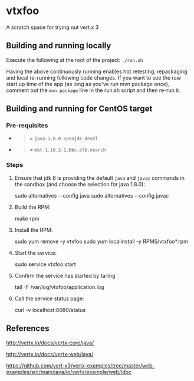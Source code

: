 # vtxfoo
A scratch space for trying out vert.x 3

## Building and running locally

Execute the following at the root of the project:
`./run.sh`

Having the above continuously running enables hot retesting, repackaging and local re-running following code changes.
If you want to see the raw start up time of the app (as long as you've run mvn package once), comment out the `mvn package` line in the run.sh script and then re-run it.

## Building and running for CentOS target

### Pre-requisites

* >= `java-1.8.0-openjdk-devel`
* >= `mbt-1.10.2-1.bbc.el6.noarch`

### Steps

   1. Ensure that jdk 8 is providing the default `java` and `javac` commands
      in the sandbox (and choose the selection for java 1.8.0):

        sudo alternatives --config java
        sudo alternatives --config javac
        
   2. Build the RPM:

        make rpm

   3. Install the RPM:

        sudo yum remove -y vtxfoo
        sudo yum localinstall -y RPMS/vtxfoo*.rpm

   4. Start the service:

        sudo service vtxfoo start

   5. Confirm the service has started by tailing

        tail -F /var/log/vtxfoo/application.log

   6. Call the service status page:

        curl -v localhost:8080/status        

## References

http://vertx.io/docs/vertx-core/java/

http://vertx.io/docs/vertx-web/java/

https://github.com/vert-x3/vertx-examples/tree/master/web-examples/src/main/java/io/vertx/example/web/jdbc
